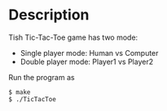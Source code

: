 # Description   
Tish Tic-Tac-Toe game has two mode:     

- Single player mode: Human vs Computer
- Double player mode: Player1 vs Player2

Run the program as       

    $ make      
	$ ./TicTacToe
